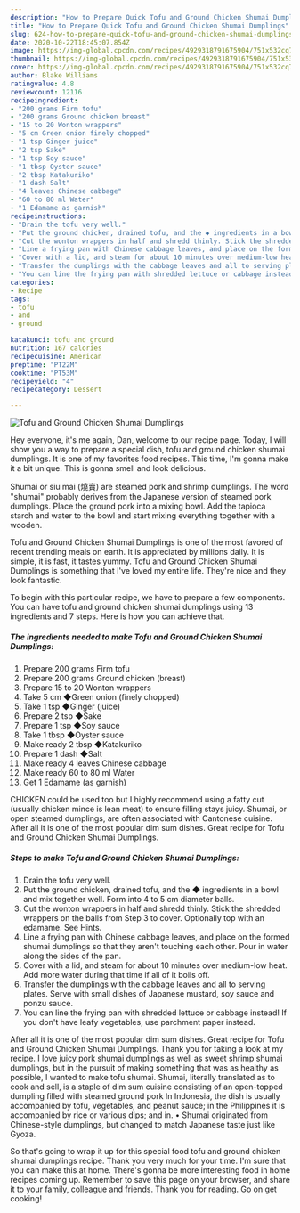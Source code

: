 ```yaml
---
description: "How to Prepare Quick Tofu and Ground Chicken Shumai Dumplings"
title: "How to Prepare Quick Tofu and Ground Chicken Shumai Dumplings"
slug: 624-how-to-prepare-quick-tofu-and-ground-chicken-shumai-dumplings
date: 2020-10-22T18:45:07.854Z
image: https://img-global.cpcdn.com/recipes/4929318791675904/751x532cq70/tofu-and-ground-chicken-shumai-dumplings-recipe-main-photo.jpg
thumbnail: https://img-global.cpcdn.com/recipes/4929318791675904/751x532cq70/tofu-and-ground-chicken-shumai-dumplings-recipe-main-photo.jpg
cover: https://img-global.cpcdn.com/recipes/4929318791675904/751x532cq70/tofu-and-ground-chicken-shumai-dumplings-recipe-main-photo.jpg
author: Blake Williams
ratingvalue: 4.8
reviewcount: 12116
recipeingredient:
- "200 grams Firm tofu"
- "200 grams Ground chicken breast"
- "15 to 20 Wonton wrappers"
- "5 cm Green onion finely chopped"
- "1 tsp Ginger juice"
- "2 tsp Sake"
- "1 tsp Soy sauce"
- "1 tbsp Oyster sauce"
- "2 tbsp Katakuriko"
- "1 dash Salt"
- "4 leaves Chinese cabbage"
- "60 to 80 ml Water"
- "1 Edamame as garnish"
recipeinstructions:
- "Drain the tofu very well."
- "Put the ground chicken, drained tofu, and the ◆ ingredients in a bowl and mix together well. Form into 4 to 5 cm diameter balls."
- "Cut the wonton wrappers in half and shredd thinly. Stick the shredded wrappers on the balls from Step 3 to cover. Optionally top with an edamame. See Hints."
- "Line a frying pan with Chinese cabbage leaves, and place on the formed shumai dumplings so that they aren&#39;t touching each other. Pour in water along the sides of the pan."
- "Cover with a lid, and steam for about 10 minutes over medium-low heat. Add more water during that time if all of it boils off."
- "Transfer the dumplings with the cabbage leaves and all to serving plates. Serve with small dishes of Japanese mustard, soy sauce and ponzu sauce."
- "You can line the frying pan with shredded lettuce or cabbage instead! If you don&#39;t have leafy vegetables, use parchment paper instead."
categories:
- Recipe
tags:
- tofu
- and
- ground

katakunci: tofu and ground 
nutrition: 167 calories
recipecuisine: American
preptime: "PT22M"
cooktime: "PT53M"
recipeyield: "4"
recipecategory: Dessert

---
```



![Tofu and Ground Chicken Shumai Dumplings](https://img-global.cpcdn.com/recipes/4929318791675904/751x532cq70/tofu-and-ground-chicken-shumai-dumplings-recipe-main-photo.jpg)

Hey everyone, it's me again, Dan, welcome to our recipe page. Today, I will show you a way to prepare a special dish, tofu and ground chicken shumai dumplings. It is one of my favorites food recipes. This time, I'm gonna make it a bit unique. This is gonna smell and look delicious.

Shumai or siu mai (燒賣) are steamed pork and shrimp dumplings. The word &#34;shumai&#34; probably derives from the Japanese version of steamed pork dumplings. Place the ground pork into a mixing bowl. Add the tapioca starch and water to the bowl and start mixing everything together with a wooden.

Tofu and Ground Chicken Shumai Dumplings is one of the most favored of recent trending meals on earth. It is appreciated by millions daily. It is simple, it is fast, it tastes yummy. Tofu and Ground Chicken Shumai Dumplings is something that I've loved my entire life. They're nice and they look fantastic.


To begin with this particular recipe, we have to prepare a few components. You can have tofu and ground chicken shumai dumplings using 13 ingredients and 7 steps. Here is how you can achieve that.

<!--inarticleads1-->

##### The ingredients needed to make Tofu and Ground Chicken Shumai Dumplings:

1. Prepare 200 grams Firm tofu
1. Prepare 200 grams Ground chicken (breast)
1. Prepare 15 to 20 Wonton wrappers
1. Take 5 cm ◆Green onion (finely chopped)
1. Take 1 tsp ◆Ginger (juice)
1. Prepare 2 tsp ◆Sake
1. Prepare 1 tsp ◆Soy sauce
1. Take 1 tbsp ◆Oyster sauce
1. Make ready 2 tbsp ◆Katakuriko
1. Prepare 1 dash ◆Salt
1. Make ready 4 leaves Chinese cabbage
1. Make ready 60 to 80 ml Water
1. Get 1 Edamame (as garnish)


CHICKEN could be used too but I highly recommend using a fatty cut (usually chicken mince is lean meat) to ensure filling stays juicy. Shumai, or open steamed dumplings, are often associated with Cantonese cuisine. After all it is one of the most popular dim sum dishes. Great recipe for Tofu and Ground Chicken Shumai Dumplings. 

<!--inarticleads2-->

##### Steps to make Tofu and Ground Chicken Shumai Dumplings:

1. Drain the tofu very well.
1. Put the ground chicken, drained tofu, and the ◆ ingredients in a bowl and mix together well. Form into 4 to 5 cm diameter balls.
1. Cut the wonton wrappers in half and shredd thinly. Stick the shredded wrappers on the balls from Step 3 to cover. Optionally top with an edamame. See Hints.
1. Line a frying pan with Chinese cabbage leaves, and place on the formed shumai dumplings so that they aren&#39;t touching each other. Pour in water along the sides of the pan.
1. Cover with a lid, and steam for about 10 minutes over medium-low heat. Add more water during that time if all of it boils off.
1. Transfer the dumplings with the cabbage leaves and all to serving plates. Serve with small dishes of Japanese mustard, soy sauce and ponzu sauce.
1. You can line the frying pan with shredded lettuce or cabbage instead! If you don&#39;t have leafy vegetables, use parchment paper instead.


After all it is one of the most popular dim sum dishes. Great recipe for Tofu and Ground Chicken Shumai Dumplings. Thank you for taking a look at my recipe. I love juicy pork shumai dumplings as well as sweet shrimp shumai dumplings, but in the pursuit of making something that was as healthy as possible, I wanted to make tofu shumai. Shumai, literally translated as to cook and sell, is a staple of dim sum cuisine consisting of an open-topped dumpling filled with steamed ground pork In Indonesia, the dish is usually accompanied by tofu, vegetables, and peanut sauce; in the Philippines it is accompanied by rice or various dips; and in. • Shumai originated from Chinese-style dumplings, but changed to match Japanese taste just like Gyoza. 

So that's going to wrap it up for this special food tofu and ground chicken shumai dumplings recipe. Thank you very much for your time. I'm sure that you can make this at home. There's gonna be more interesting food in home recipes coming up. Remember to save this page on your browser, and share it to your family, colleague and friends. Thank you for reading. Go on get cooking!
